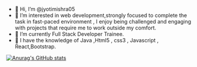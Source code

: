 - 👋 Hi, I’m @jyotimishra05
- 👀 I’m interested in web development,strongly focused to complete the task in fast-paced environment , I enjoy being challenged and engaging with projects that require me to work outside my comfort.
- 🌱 I’m currently Full Stack Developer Trainee.
- 💞️ I have the knowledge of Java ,Html5 , css3 , Javascript , React,Bootstrap.


<!---
jyotimishra05/jyotimishra05 is a ✨ special ✨ repository because its `README.md` (this file) appears on your GitHub profile.
You can click the Preview link to take a look at your changes.
--->

[![Anurag's GitHub stats](https://github-readme-stats.vercel.app/api?username=jyotimishra05)](https://github.com/anuraghazra/github-readme-stats)
